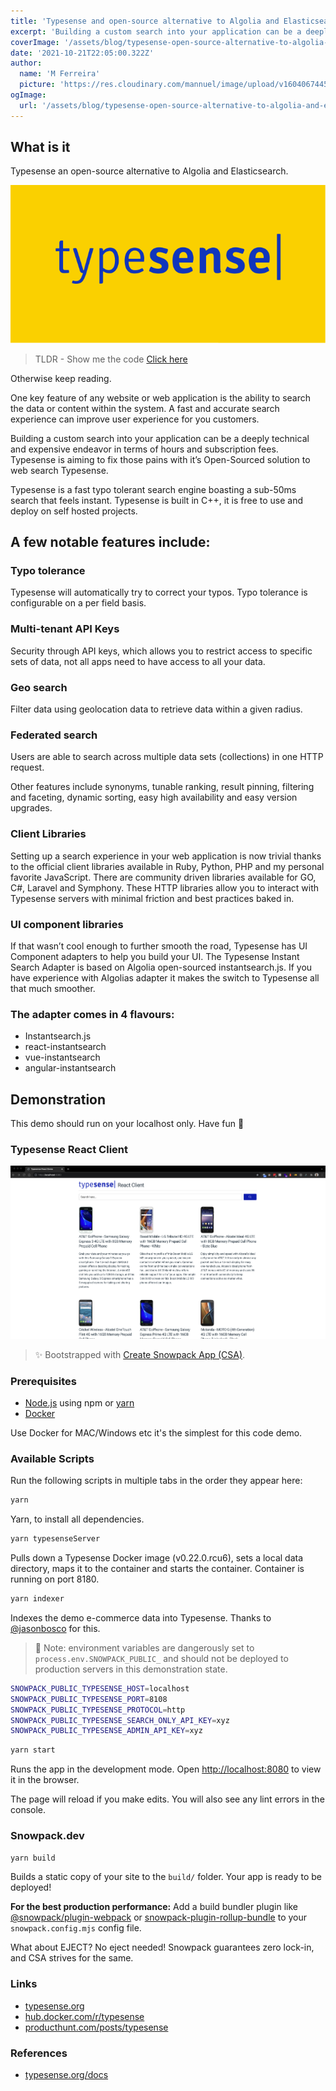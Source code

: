 ```yaml
---
title: 'Typesense and open-source alternative to Algolia and Elasticsearch'
excerpt: 'Building a custom search into your application can be a deeply technical and expensive endeavor in terms of man hours and subscription fees for said software. Typesense is aiming to fix those pains with it’s Open-Sourced solution to web search Typesense.'
coverImage: '/assets/blog/typesense-open-source-alternative-to-algolia-and-elasticsearch/typesense-header.png'
date: '2021-10-21T22:05:00.322Z'
author:
  name: 'M Ferreira'
  picture: 'https://res.cloudinary.com/mannuel/image/upload/v1604067445/images/mee.jpg'
ogImage:
  url: '/assets/blog/typesense-open-source-alternative-to-algolia-and-elasticsearch/typesense-header.png'
---
```


## What is it

Typesense an open-source alternative to Algolia and Elasticsearch.

![typsense](/assets/blog/typesense-open-source-alternative-to-algolia-and-elasticsearch/typesense-header.png)

> TLDR - Show me the code [Click here](https://github.com/mannuelf/typesense-algolia-search-comparison/tree/main/typesense-client)

Otherwise keep reading.

One key feature of any website or web application is the ability to search the data or content within the system. A fast and accurate search experience can improve user experience for you customers.

Building a custom search into your application can be a deeply technical and expensive endeavor in terms of hours and subscription fees. Typesense is aiming to fix those pains with it’s Open-Sourced solution to web search Typesense.

Typesense is a fast typo tolerant search engine boasting a sub-50ms search that feels instant. Typesense is built in C++, it is free to use and deploy on self hosted projects.

## A few notable features include:

### Typo tolerance

Typesense will automatically try to correct your typos. Typo tolerance is configurable on a per field basis.

### Multi-tenant API Keys

Security through API keys, which allows you to restrict access to specific sets of data, not all apps need to have access to all your data.

### Geo search

Filter data using geolocation data to retrieve data within a given radius.

### Federated search

Users are able to search across multiple data sets (collections) in one HTTP request.

Other features include synonyms, tunable ranking, result pinning, filtering and faceting, dynamic sorting, easy high availability and easy version upgrades.

### Client Libraries

Setting up a search experience in your web application is now trivial thanks to the official client libraries available in Ruby, Python, PHP and my personal favorite JavaScript. There are community driven libraries available for GO, C#, Laravel and Symphony. These HTTP libraries allow you to interact with Typesense servers with minimal friction and best practices baked in.

### UI component libraries

If that wasn’t cool enough to further smooth the road, Typesense has UI Component adapters to help you build your UI. The Typesense Instant Search Adapter is based on Algolia open-sourced instantsearch.js. If you have experience with Algolias adapter it makes the switch to Typesense all that much smoother.

### The adapter comes in 4 flavours:

- Instantsearch.js
- react-instantsearch
- vue-instantsearch
- angular-instantsearch

## Demonstration

This demo should run on your localhost only. Have fun 🚀

### Typesense React Client

![typsense](/assets/blog/typesense-open-source-alternative-to-algolia-and-elasticsearch/demosite.png)
> ✨ Bootstrapped with [Create Snowpack App (CSA)](https://www.snowpack.dev).

### Prerequisites

- [Node.js](https://nodejs.org) using npm or [yarn](https://yarnpkg.com)
- [Docker](https://www.docker.com/get-started)

Use Docker for MAC/Windows etc it's the simplest for this code demo.

### Available Scripts

Run the following scripts in multiple tabs in the order they appear here:

```bash
yarn
```

Yarn, to install all dependencies.

```bash
yarn typesenseServer
```

Pulls down a Typesense Docker image (v0.22.0.rcu6), sets a local data directory, maps it to the container and starts the container. Container is running on port 8180.

```bash
yarn indexer
```

Indexes the demo e-commerce data into Typesense. Thanks to [@jasonbosco](https://github.com/jasonbosco) for this.

> 🚨 Note: environment variables are dangerously set to `process.env.SNOWPACK_PUBLIC_` and should not be deployed to production servers in this demonstration state.

```bash
SNOWPACK_PUBLIC_TYPESENSE_HOST=localhost
SNOWPACK_PUBLIC_TYPESENSE_PORT=8108
SNOWPACK_PUBLIC_TYPESENSE_PROTOCOL=http
SNOWPACK_PUBLIC_TYPESENSE_SEARCH_ONLY_API_KEY=xyz
SNOWPACK_PUBLIC_TYPESENSE_ADMIN_API_KEY=xyz
```

```bash
yarn start
```

Runs the app in the development mode.
Open [http://localhost:8080](http://localhost:8080s) to view it in the browser.

The page will reload if you make edits. You will also see any lint errors in the console.

### Snowpack.dev

```bash
yarn build
```

Builds a static copy of your site to the `build/` folder.
Your app is ready to be deployed!

**For the best production performance:** Add a build bundler plugin like [@snowpack/plugin-webpack](https://github.com/snowpackjs/snowpack/tree/main/plugins/plugin-webpack) or [snowpack-plugin-rollup-bundle](https://github.com/ParamagicDev/snowpack-plugin-rollup-bundle) to your `snowpack.config.mjs` config file.

What about EJECT? No eject needed! Snowpack guarantees zero lock-in, and CSA strives for the same.

### Links

- [typesense.org](https://typesense.org/)
- [hub.docker.com/r/typesense](https://hub.docker.com/r/typesense/typesense/tags?page=1&ordering=last_updated)
- [producthunt.com/posts/typesense](https://www.producthunt.com/posts/typesense)

### References

- [typesense.org/docs](https://typesense.org/docs/)
